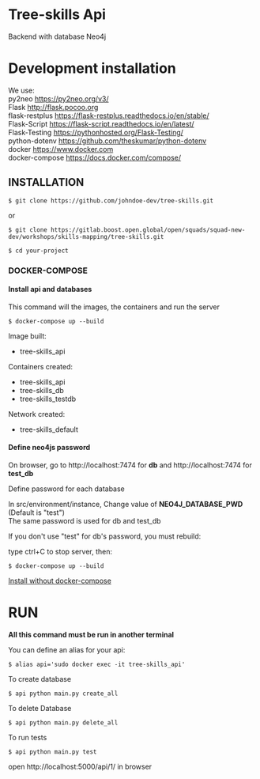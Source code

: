# Tree-skills Api
Backend with database Neo4j
# Development installation
We use:  
py2neo  https://py2neo.org/v3/  
Flask  http://flask.pocoo.org  
flask-restplus  https://flask-restplus.readthedocs.io/en/stable/  
Flask-Script  https://flask-script.readthedocs.io/en/latest/  
Flask-Testing  https://pythonhosted.org/Flask-Testing/  
python-dotenv  https://github.com/theskumar/python-dotenv  
docker https://www.docker.com  
docker-compose https://docs.docker.com/compose/


## INSTALLATION

```
$ git clone https://github.com/johndoe-dev/tree-skills.git
```

or 

```
$ git clone https://gitlab.boost.open.global/open/squads/squad-new-dev/workshops/skills-mapping/tree-skills.git
```
```
$ cd your-project
```

### DOCKER-COMPOSE

#### Install api and databases

This command will the images, the containers and run the server
```
$ docker-compose up --build
```

Image built:  
+ tree-skills_api

Containers created:
+ tree-skills_api
+ tree-skills_db
+ tree-skills_testdb

Network created:
+ tree-skills_default

#### Define neo4js password

On browser, go to http://localhost:7474 for **db** and http://localhost:7474 for **test_db**

Define password for each database

In src/environment/instance, Change value of **NEO4J_DATABASE_PWD** (Default is "test")  
The same password is used for db and test_db


If you don't use "test" for db's password, you must rebuild:

type ctrl+C to stop server, then:

```
$ docker-compose up --build
```

[Install without docker-compose](docs/WITHOUT_DOCKER-COMPOSE.md)

# RUN

**All this command must be run in another terminal**

You can define an alias for your api:
```
$ alias api='sudo docker exec -it tree-skills_api'
```
To create database
```
$ api python main.py create_all
```
To delete Database
```
$ api python main.py delete_all
```
To run tests
```
$ api python main.py test
```

open http://localhost:5000/api/1/ in browser

